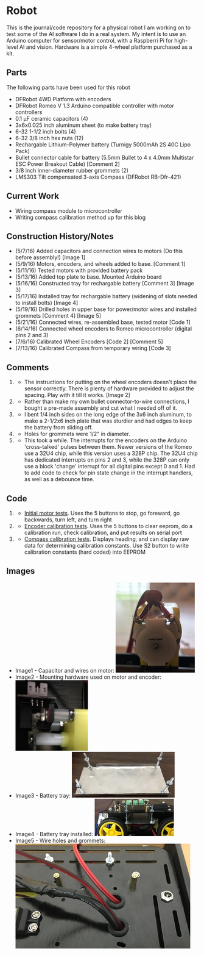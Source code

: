﻿# Robot
This is the journal/code repository for a physical robot I am working on to test some of the AI software I do in a real system.
My intent is to use an Arduino computer for sensor/motor control, with a Raspberri Pi for high-level AI and vision.  Hardware is a simple 4-wheel platform purchased as a kit.

##  Parts
The following parts have been used for this robot

  * DFRobot 4WD Platform with encoders
  * DFRobot Romeo V 1.3 Arduino compatible controller with motor controllers
  * 0.1 μF ceramic capacitors (4)
  * 3x6x0.025 inch aluminum sheet (to make battery tray)
  * 6-32 1-1/2 inch bolts (4) 
  * 6-32 3/8 inch hex nuts (12)
  * Rechargable Lithium-Polymer battery (Turnigy 5000mAh 2S 40C Lipo Pack)
  * Bullet connector cable for battery (5.5mm Bullet to 4 x 4.0mm Multistar ESC Power Breakout Cable) \[Comment 2\]
  * 3/8 inch inner-diameter rubber grommets (2)
  * LMS303 Tilt compensated 3-axis Compass (DFRobot RB-Dfr-421)


##  Current Work
  * Wiring compass module to microcontroller
  * Writing compass calibration method up for this blog

##  Construction History/Notes
  * (5/7/16) Added capacitors and connection wires to motors (Do this before assembly!) \[Image 1\]
  * (5/9/16) Motors, encoders, and wheels added to base. \[Comment 1\]
  * (5/11/16) Tested motors with provided battery pack
  * (5/13/16) Added top plate to base.  Mounted Arduino board
  * (5/16/16) Constructed tray for rechargable battery  \[Comment 3\] \[Image 3\]
  * (5/17/16) Installed tray for rechargable battery (widening of slots needed to install bolts) \[Image 4\]
  * (5/19/16) Drilled holes in upper base for power/motor wires and installed grommets   \[Comment 4\] \[Image 5\]
  * (5/21/16) Connected wires, re-assembled base, tested motor  \[Code 1\]
  * (6/14/16) Connected wheel encoders to Romeo microcontroller (digital pins 2 and 3)
  * (7/6/16) Calibrated Wheel Encoders  \[Code 2\]   \[Comment 5\]
  * (7/13/16) Calibrated Compass from temporary wiring  \[Code 3\]
  
##  Comments
  1. - The instructions for putting on the wheel encoders doesn't place the sensor correctly.  There is plenty of hardware provided to adjust the spacing.  Play with it till it works.  \[Image 2\]
  2. - Rather than make my own bullet connector-to-wire connections, I bought a pre-made assembly and cut what I needed off of it.
  3. - I bent 1/4 inch sides on the long edge of the 3x6 inch aluminum, to make a 2-1/2x6 inch plate that was sturdier and had edges to keep the battery from sliding off.
  4. - Holes for grommets were 1/2" in diameter.
  5. - This took a while.  The interrupts for the encoders on the Arduino 'cross-talked' pulses between them.  Newer versions of the Romeo use a 32U4 chip, while this version uses a 328P chip.  The 32U4 chip has dedicated interrupts on pins 2 and 3, while the 328P can only use a block 'change' interrupt for all digital pins except 0 and 1.  Had to add code to check for pin state change in the interrupt handlers, as well as a debounce time.
  
##  Code
  1. - [Initial motor tests](Code/MotorTest.c).  Uses the 5 buttons to stop, go foreward, go backwards, turn left, and turn right
  2. - [Encoder calibration tests](Code/EncoderTest.c).  Uses the 5 buttons to clear eeprom, do a calibration run, check calibration, and put results on serial port
  3. - [Compass calibration tests](Code/CompassTest.c).  Displays heading, and can display raw data for determining calibration constants.  Use S2 button to write calibration constants (hard coded) into EEPROM
  
##  Images
  * Image1 - Capacitor and wires on motor:
![](Images/Image1.jpg?raw=true)
  * Image2 - Mounting hardware used on motor and encoder:
![](Images/Image2.jpg?raw=true)
  * Image3 - Battery tray:
![](Images/Image3.jpg?raw=true)
  * Image4 - Battery tray installed:
![](Images/Image4.jpg?raw=true)
  * Image5 - Wire holes and grommets:
![](Images/Image5.jpg?raw=true)



